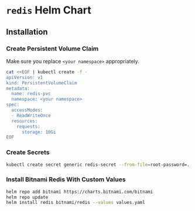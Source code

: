 # `redis` Helm Chart

## Installation

### Create Persistent Volume Claim

Make sure you replace `<your namespace>` appropriately.

```bash
cat <<EOF | kubectl create -f -
apiVersion: v1
kind: PersistentVolumeClaim
metadata:
  name: redis-pvc
  namespace: <your namespace>
spec:
  accessModes:
  - ReadWriteOnce
  resources:
    requests:
      storage: 10Gi
EOF
```


### Create Secrets

```bash
kubectl create secret generic redis-secret --from-file=root-password=../../.credentials/redis-root-password
```


### Install Bitnami Redis With Custom Values

```bash
helm repo add bitnami https://charts.bitnami.com/bitnami
helm repo update
helm install redis bitnami/redis --values values.yaml
```
